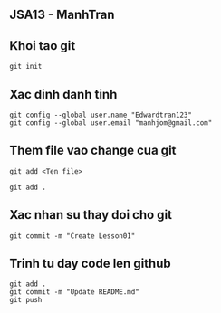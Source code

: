 ## JSA13 - ManhTran

## Khoi tao git
```
git init
```

## Xac dinh danh tinh
```
git config --global user.name "Edwardtran123"
git config --global user.email "manhjom@gmail.com"
```

## Them file vao change cua git
```
git add <Ten file>

git add .
```

## Xac nhan su thay doi cho git
```
git commit -m "Create Lesson01"
```

## Trinh tu day code len github

```
git add .
git commit -m "Update README.md"
git push
```
